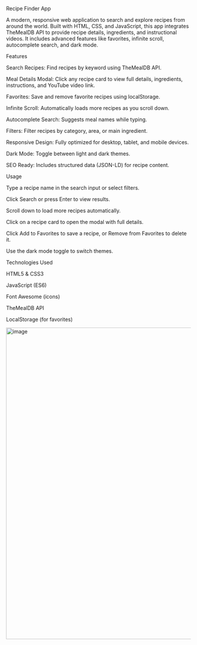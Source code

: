 Recipe Finder App

A modern, responsive web application to search and explore recipes from around the world. Built with HTML, CSS, and JavaScript, this app integrates TheMealDB API to provide recipe details, ingredients, and instructional videos. It includes advanced features like favorites, infinite scroll, autocomplete search, and dark mode.

Features

Search Recipes: Find recipes by keyword using TheMealDB API.

Meal Details Modal: Click any recipe card to view full details, ingredients, instructions, and YouTube video link.

Favorites: Save and remove favorite recipes using localStorage.

Infinite Scroll: Automatically loads more recipes as you scroll down.

Autocomplete Search: Suggests meal names while typing.

Filters: Filter recipes by category, area, or main ingredient.

Responsive Design: Fully optimized for desktop, tablet, and mobile devices.

Dark Mode: Toggle between light and dark themes.

SEO Ready: Includes structured data (JSON-LD) for recipe content.

Usage

Type a recipe name in the search input or select filters.

Click Search or press Enter to view results.

Scroll down to load more recipes automatically.

Click on a recipe card to open the modal with full details.

Click Add to Favorites to save a recipe, or Remove from Favorites to delete it.

Use the dark mode toggle to switch themes.

Technologies Used

HTML5 & CSS3

JavaScript (ES6)

Font Awesome (icons)

TheMealDB API

LocalStorage (for favorites)


<img width="940" height="848" alt="image" src="https://github.com/user-attachments/assets/6a53e084-7850-44a1-b8e4-42a8f4edfb37" />

